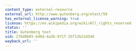 ```yaml
---
content_type: external-resource
external_url: http://www.gutenberg.org/etext/59
has_external_license_warning: true
license: https://en.wikipedia.org/wiki/All_rights_reserved
status: ''
title: Gutenberg text
uid: 27bd0b05-b40d-4a3b-971f-25f12b21d3dd
wayback_url: ''
---
```

